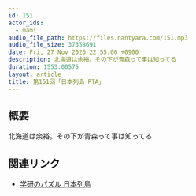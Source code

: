 ```yaml
---
id: 151
actor_ids:
  - mami
audio_file_path: https://files.nantyara.com/151.mp3
audio_file_size: 37358691
date: Fri, 27 Nov 2020 22:55:00 +0900
description: 北海道は余裕。その下が青森って事は知ってる
duration: 1553.00575
layout: article
title: 第151回「日本列島 RTA」
---
```

## 概要

北海道は余裕。その下が青森って事は知ってる

## 関連リンク

* [学研のパズル 日本列島](https://www.amazon.co.jp/dp/B00AY6OV5K)
